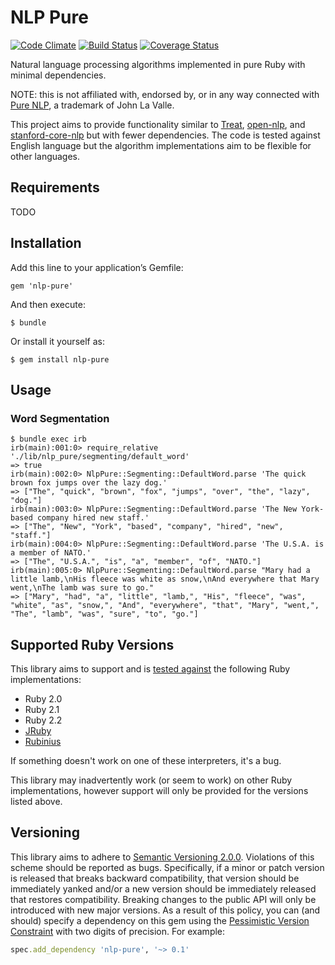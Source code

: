 # NLP Pure

[![Code Climate](https://codeclimate.com/github/parhamr/nlp-pure/badges/gpa.svg)](https://codeclimate.com/github/parhamr/nlp-pure)
[![Build Status](https://travis-ci.org/parhamr/nlp-pure.svg?branch=master)](https://travis-ci.org/parhamr/nlp-pure) 
[![Coverage Status](https://coveralls.io/repos/parhamr/nlp-pure/badge.png?branch=master)](https://coveralls.io/r/parhamr/nlp-pure) 

Natural language processing algorithms implemented in pure Ruby with minimal dependencies.

NOTE: this is not affiliated with, endorsed by, or in any way connected with [Pure NLP](http://purenlp.com/), a trademark of John La Valle.

This project aims to provide functionality similar to [Treat](https://github.com/louismullie/treat), [open-nlp](https://github.com/louismullie/open-nlp), and [stanford-core-nlp](https://rubygems.org/gems/stanford-core-nlp) but with fewer dependencies. The code is tested against English language but the algorithm implementations aim to be flexible for other languages.


## Requirements

TODO


## Installation

Add this line to your application’s Gemfile:

```
gem 'nlp-pure'
```

And then execute:

```
$ bundle
```

Or install it yourself as:

```
$ gem install nlp-pure
```


## Usage


### Word Segmentation

```
$ bundle exec irb
irb(main):001:0> require_relative './lib/nlp_pure/segmenting/default_word'
=> true
irb(main):002:0> NlpPure::Segmenting::DefaultWord.parse 'The quick brown fox jumps over the lazy dog.'
=> ["The", "quick", "brown", "fox", "jumps", "over", "the", "lazy", "dog."]
irb(main):003:0> NlpPure::Segmenting::DefaultWord.parse 'The New York-based company hired new staff.'
=> ["The", "New", "York", "based", "company", "hired", "new", "staff."]
irb(main):004:0> NlpPure::Segmenting::DefaultWord.parse 'The U.S.A. is a member of NATO.'
=> ["The", "U.S.A.", "is", "a", "member", "of", "NATO."]
irb(main):005:0> NlpPure::Segmenting::DefaultWord.parse "Mary had a little lamb,\nHis fleece was white as snow,\nAnd everywhere that Mary went,\nThe lamb was sure to go."
=> ["Mary", "had", "a", "little", "lamb,", "His", "fleece", "was", "white", "as", "snow,", "And", "everywhere", "that", "Mary", "went,", "The", "lamb", "was", "sure", "to", "go."]
```


## Supported Ruby Versions

This library aims to support and is [tested against](https://travis-ci.org/parhamr/nlp-pure) the following Ruby
implementations:

* Ruby 2.0
* Ruby 2.1
* Ruby 2.2
* [JRuby](http://www.jruby.org/)
* [Rubinius](http://rubini.us/)

If something doesn't work on one of these interpreters, it's a bug.

This library may inadvertently work (or seem to work) on other Ruby
implementations, however support will only be provided for the versions listed
above.


## Versioning

This library aims to adhere to [Semantic Versioning 2.0.0](http://semver.org/). Violations
of this scheme should be reported as bugs. Specifically, if a minor or patch
version is released that breaks backward compatibility, that version should be
immediately yanked and/or a new version should be immediately released that
restores compatibility. Breaking changes to the public API will only be
introduced with new major versions. As a result of this policy, you can (and
should) specify a dependency on this gem using the [Pessimistic Version
Constraint](http://docs.rubygems.org/read/chapter/16#page74) with two digits of precision. For example:

```ruby
spec.add_dependency 'nlp-pure', '~> 0.1'
```
